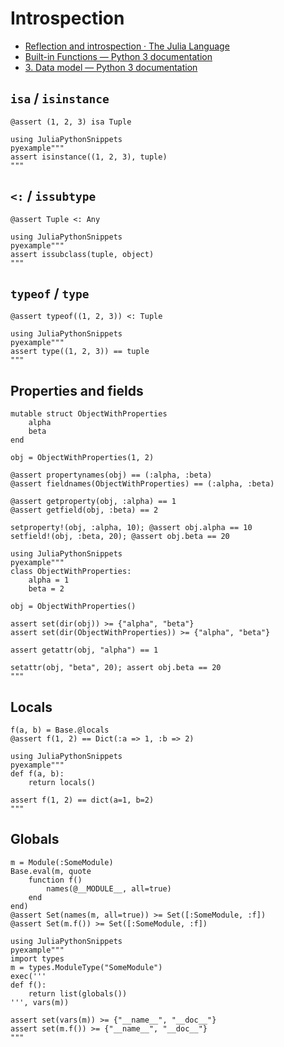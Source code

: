 # Introspection

* [Reflection and introspection · The Julia Language](https://docs.julialang.org/en/latest/devdocs/reflection/)
* [Built-in Functions — Python 3 documentation](https://docs.python.org/3/library/functions.html)
* [3. Data model — Python 3 documentation](https://docs.python.org/3/reference/datamodel.html)

## `isa` / `isinstance`

```@example
@assert (1, 2, 3) isa Tuple
```

```@eval
using JuliaPythonSnippets
pyexample"""
assert isinstance((1, 2, 3), tuple)
"""
```

## `<:` / `issubtype`

```@example
@assert Tuple <: Any
```

```@eval
using JuliaPythonSnippets
pyexample"""
assert issubclass(tuple, object)
"""
```

## `typeof` / `type`

```@example
@assert typeof((1, 2, 3)) <: Tuple
```

```@eval
using JuliaPythonSnippets
pyexample"""
assert type((1, 2, 3)) == tuple
"""
```

## Properties and fields

```@example
mutable struct ObjectWithProperties
    alpha
    beta
end

obj = ObjectWithProperties(1, 2)

@assert propertynames(obj) == (:alpha, :beta)
@assert fieldnames(ObjectWithProperties) == (:alpha, :beta)

@assert getproperty(obj, :alpha) == 1
@assert getfield(obj, :beta) == 2

setproperty!(obj, :alpha, 10); @assert obj.alpha == 10
setfield!(obj, :beta, 20); @assert obj.beta == 20
```

```@eval
using JuliaPythonSnippets
pyexample"""
class ObjectWithProperties:
    alpha = 1
    beta = 2

obj = ObjectWithProperties()

assert set(dir(obj)) >= {"alpha", "beta"}
assert set(dir(ObjectWithProperties)) >= {"alpha", "beta"}

assert getattr(obj, "alpha") == 1

setattr(obj, "beta", 20); assert obj.beta == 20
"""
```

## Locals

```@example
f(a, b) = Base.@locals
@assert f(1, 2) == Dict(:a => 1, :b => 2)
```

```@eval
using JuliaPythonSnippets
pyexample"""
def f(a, b):
    return locals()

assert f(1, 2) == dict(a=1, b=2)
"""
```

## Globals

```@example
m = Module(:SomeModule)
Base.eval(m, quote
    function f()
        names(@__MODULE__, all=true)
    end
end)
@assert Set(names(m, all=true)) >= Set([:SomeModule, :f])
@assert Set(m.f()) >= Set([:SomeModule, :f])
```

```@eval
using JuliaPythonSnippets
pyexample"""
import types
m = types.ModuleType("SomeModule")
exec('''
def f():
    return list(globals())
''', vars(m))

assert set(vars(m)) >= {"__name__", "__doc__"}
assert set(m.f()) >= {"__name__", "__doc__"}
"""
```
